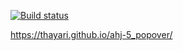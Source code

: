 [![Build status](https://ci.appveyor.com/api/projects/status/q0d8h6kugd8cogti?svg=true)](https://ci.appveyor.com/project/thayari/ahj-5-popover)

https://thayari.github.io/ahj-5_popover/